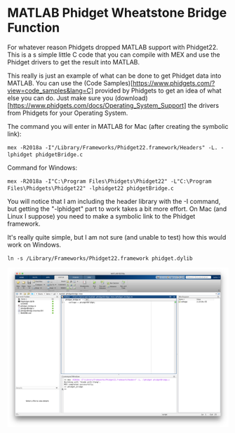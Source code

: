 # MATLAB Phidget Wheatstone Bridge Function
For whatever reason Phidgets dropped MATLAB support with Phidget22. This is a s simple little C code that you can compile with MEX and use the Phidget drivers to get the result into MATLAB.

This really is just an example of what can be done to get Phidget data into MATLAB. You can use the (Code Samples)[https://www.phidgets.com/?view=code_samples&lang=C] provided by Phidgets to get an idea of what else you can do. Just make sure you (download)[https://www.phidgets.com/docs/Operating_System_Support] the drivers from Phidgets for your Operating System.

The command you will enter in MATLAB for Mac (after creating the symbolic link):
```
mex -R2018a -I"/Library/Frameworks/Phidget22.framework/Headers" -L. -lphidget phidgetBridge.c
```

Command for Windows:
```
mex -R2018a -I"C:\Program Files\Phidgets\Phidget22" -L"C:\Program Files\Phidgets\Phidget22" -lphidget22 phidgetBridge.c
```

You will notice that I am including the header library with the -I command, but getting the "-lphidget" part to work takes a bit more effort. On Mac (and Linux I suppose) you need to make a symbolic link to the Phidget framework.

It's really quite simple, but I am not sure (and unable to test) how this would work on Windows.
```
ln -s /Library/Frameworks/Phidget22.framework phidget.dylib
```



![Screenshot of MATLAB PhidgetBridge](https://raw.githubusercontent.com/haynieresearch/matlab-phidgetbridge-mex/master/img/matlab_screenshot.png)
